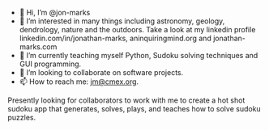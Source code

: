 - 👋 Hi, I’m @jon-marks
- 👀 I’m interested in many things including astronomy, geology, dendrology, nature and the outdoors.  Take a look at my linkedin profile linkedin.com/in/jonathan-marks, aninquiringmind.org and jonathan-marks.com
- 🌱 I’m currently teaching myself Python, Sudoku solving techniques and GUI programming.
- 💞️ I’m looking to collaborate on software projects.
- 📫 How to reach me: jm@cmex.org.

Presently looking for collaborators to work with me to create a hot shot sudoku app that generates, solves, plays, and teaches how to solve sudoku puzzles.

<!---
jon-marks/jon-marks is a ✨ special ✨ repository because its `README.md` (this file) appears on your GitHub profile.
You can click the Preview link to take a look at your changes.
--->
